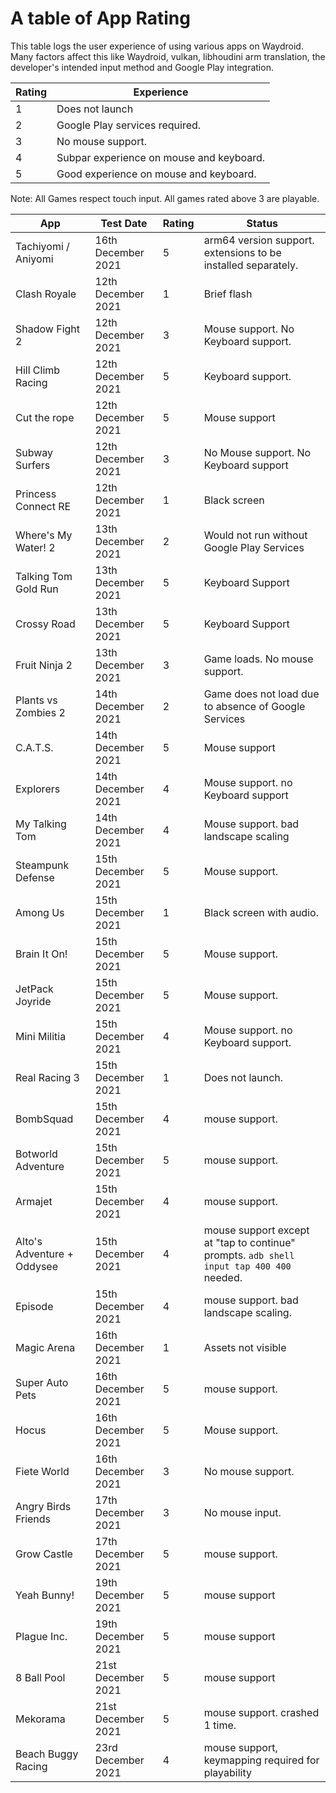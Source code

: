 # A table of App Rating

This table logs the user experience of using various apps on Waydroid. Many factors affect this like Waydroid, vulkan, libhoudini arm translation, the developer's intended input method and Google Play integration.

Rating | Experience
---------|----------
 1 | Does not launch
 2 | Google Play services required.
 3 | No mouse support.
 4 | Subpar experience on mouse and keyboard.
 5 | Good experience on mouse and keyboard.

Note: All Games respect touch input. All games rated above 3 are playable.

App | Test Date | Rating | Status
---------|----------|---------|---------
 Tachiyomi / Aniyomi | 16th December 2021 | 5 | arm64 version support. extensions to be installed separately.
 Clash Royale | 12th December 2021 | 1 | Brief flash
 Shadow Fight 2 | 12th December 2021 | 3 | Mouse support. No Keyboard support.
 Hill Climb Racing | 12th December 2021 | 5 | Keyboard support.
 Cut the rope | 12th December 2021 | 5 | Mouse support
 Subway Surfers | 12th December 2021 | 3 | No Mouse support. No Keyboard support
 Princess Connect RE | 12th December 2021 | 1 | Black screen
 Where's My Water! 2 | 13th December 2021 | 2 | Would not run without Google Play Services
 Talking Tom Gold Run | 13th December 2021 | 5 | Keyboard Support
 Crossy Road | 13th December 2021 | 5 | Keyboard Support
 Fruit Ninja 2 | 13th December 2021 | 3 | Game loads. No mouse support.
 Plants vs Zombies 2 | 14th December 2021 | 2 | Game does not load due to absence of Google Services
 C.A.T.S. | 14th December 2021 | 5 | Mouse support
 Explorers | 14th December 2021 | 4 | Mouse support. no Keyboard support
 My Talking Tom | 14th December 2021 | 4 | Mouse support. bad landscape scaling
 Steampunk Defense | 15th December 2021 | 5 | Mouse support.
 Among Us | 15th December 2021 | 1 | Black screen with audio.
 Brain It On! | 15th December 2021 | 5 | Mouse support.
 JetPack Joyride | 15th December 2021 | 5 | Mouse support.
 Mini Militia | 15th December 2021 | 4 | Mouse support. no Keyboard support.
 Real Racing 3 | 15th December 2021 | 1 | Does not launch.
 BombSquad | 15th December 2021 | 4 | mouse support.
 Botworld Adventure | 15th December 2021 | 5 | mouse support.
 Armajet | 15th December 2021 | 4 | mouse support.
 Alto's Adventure + Oddysee | 15th December 2021 | 4 | mouse support except at "tap to continue" prompts. ```adb shell input tap 400 400``` needed.
 Episode | 15th December 2021 | 4 | mouse support. bad landscape scaling.
 Magic Arena | 16th December 2021 | 1 | Assets not visible
 Super Auto Pets | 16th December 2021 | 5 | mouse support.
 Hocus | 16th December 2021 | 5 | Mouse support.
 Fiete World | 16th December 2021 | 3 | No mouse support.
 Angry Birds Friends | 17th December 2021 | 3 | No mouse input.
 Grow Castle | 17th December 2021 | 5 | mouse support.
 Yeah Bunny! | 19th December 2021 | 5 | mouse support
 Plague Inc. | 19th December 2021 | 5 | mouse support
 8 Ball Pool | 21st December 2021 | 5 | mouse support
 Mekorama | 21st December 2021 | 5 | mouse support. crashed 1 time.
 Beach Buggy Racing | 23rd December 2021 | 4 | mouse support, keymapping required for playability